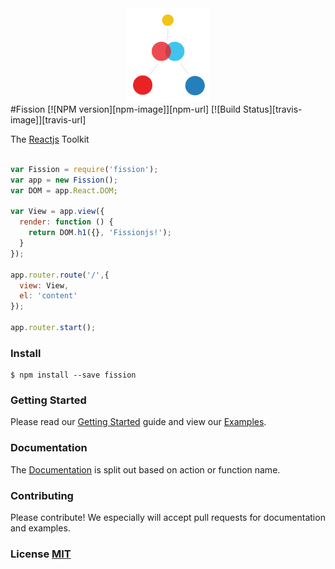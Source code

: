 <div align="center">
  <img src="https://raw.githubusercontent.com/fissionjs/artwork/master/logo.png" height="150px">
</div>
#Fission [![NPM version][npm-image]][npm-url]  [![Build Status][travis-image]][travis-url]

The [Reactjs](http://facebook.github.io/react/) Toolkit

```js

var Fission = require('fission');
var app = new Fission();
var DOM = app.React.DOM;

var View = app.view({
  render: function () {
    return DOM.h1({}, 'Fissionjs!');
  }
});

app.router.route('/',{
  view: View,
  el: 'content'
});

app.router.start();

```



### Install
```shell
$ npm install --save fission
```

### Getting Started
Please read our [Getting Started](docs/gettingStarted.md) guide and view our [Examples](https://github.com/fissionjs/examples).

### Documentation
The [Documentation](docs/README.md) is split out based on action or function name.

### Contributing
Please contribute! We especially will accept pull requests for documentation and examples.


[travis-url]: https://travis-ci.org/fissionjs/fission
[travis-image]: https://travis-ci.org/fissionjs/fission.png?branch=master

[npm-url]: https://npmjs.org/package/fission
[npm-image]: http://img.shields.io/npm/v/fission.svg


### License [MIT](LICENSE.md)
